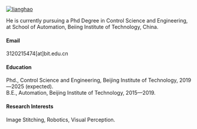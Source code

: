 

[![lianghao](https://img.shields.io/badge/lianghao-github-blue?logo=github)](https://github.com/lhlawrence)

He is currently pursuing a Phd Degree in Control Science and Engineering, at School of Automation, Beiing Institute of Technology, China.

#### Email
3120215474[at]bit.edu.cn

#### Education
Phd., Control Science and Engineering, Beijing Institute of Technology, 2019—2025 (expected).\
B.E., Automation, Beijing Institute of Technology, 2015—2019.

#### Research Interests
Image Stitching, Robotics, Visual Perception.

